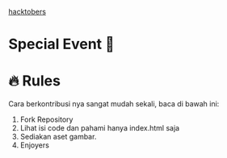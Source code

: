 [hacktobers](https://hacktoberfest.com/)

# Special Event :tada:

# :fire: Rules

Cara berkontribusi nya sangat mudah sekali, baca di bawah ini:

1. Fork Repository
2. Lihat isi code dan pahami hanya index.html saja
3. Sediakan aset gambar.
4. Enjoyers

